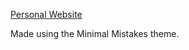 [Personal Website](https://mason-o-price.github.io/mason-o-price/)

Made using the Minimal Mistakes theme. 
